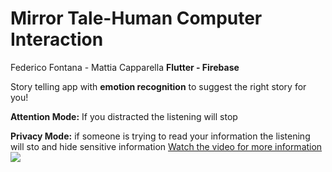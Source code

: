 # Mirror Tale-**Human Computer Interaction** 
Federico Fontana - Mattia Capparella
**Flutter - Firebase**

Story telling app with **emotion recognition** to suggest the right story for you!

**Attention Mode:** If you distracted the listening will stop

**Privacy Mode:** if someone is trying to read your information the listening will sto and hide sensitive information
[Watch the video for more information](https://drive.google.com/file/d/1J3ft3Oc19x8ZIHQJqz8BexjX63bTTmbL/view?usp=sharing)
![](overview.PNG)
